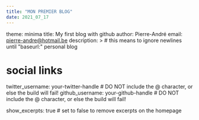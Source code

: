 ```yaml
---
title: "MON PREMIER BLOG"
date: 2021_07_17
---
```

theme: minima
title: My first blog with github
author: Pierre-André
email: pierre-andre@hotmail.be
description: > # this means to ignore newlines until "baseurl:"
  personal blog
# social links
twitter_username: your-twitter-handle # DO NOT include the @ character, or else the build will fail!
github_username:  your-github-handle # DO NOT include the @ character, or else the build will fail!

show_excerpts: true # set to false to remove excerpts on the homepage
